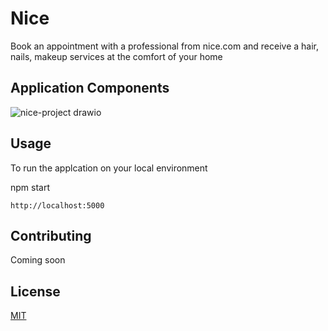 # Nice

Book an appointment with a professional from nice.com and receive a hair, nails, makeup services at the comfort of your home

## Application Components
![nice-project drawio](https://user-images.githubusercontent.com/10266209/155910108-a9ec3b92-4796-410e-bc04-299a89047da1.png)


## Usage
To run the applcation on your local environment

npm start
``` 
http://localhost:5000
```

## Contributing
Coming soon

## License
[MIT](https://choosealicense.com/licenses/mit/)

